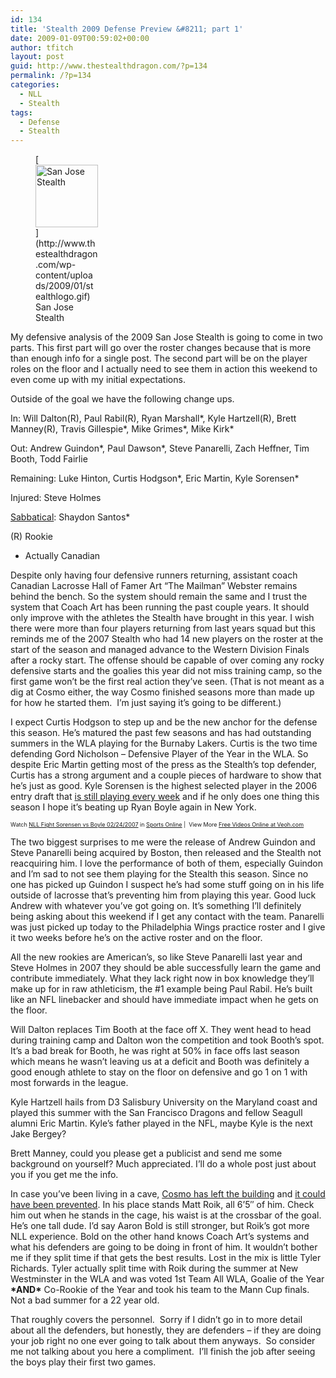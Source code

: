 ```yaml
---
id: 134
title: 'Stealth 2009 Defense Preview &#8211; part 1'
date: 2009-01-09T00:59:02+00:00
author: tfitch
layout: post
guid: http://www.thestealthdragon.com/?p=134
permalink: /?p=134
categories:
  - NLL
  - Stealth
tags:
  - Defense
  - Stealth
---
```

<figure id="attachment_132" aria-describedby="caption-attachment-132" style="width: 100px" class="wp-caption alignright">[<img class="size-full wp-image-132" title="stealthlogo" src="http://www.thestealthdragon.com/wp-content/uploads/2009/01/stealthlogo.gif" alt="San Jose Stealth" width="100" height="100" />](http://www.thestealthdragon.com/wp-content/uploads/2009/01/stealthlogo.gif)<figcaption id="caption-attachment-132" class="wp-caption-text">San Jose Stealth</figcaption></figure> 

My defensive analysis of the 2009 San Jose Stealth is going to come in two parts. This first part will go over the roster changes because that is more than enough info for a single post. The second part will be on the player roles on the floor and I actually need to see them in action this weekend to even come up with my initial expectations.

Outside of the goal we have the following change ups.

In: Will Dalton(R), Paul Rabil(R), Ryan Marshall\*, Kyle Hartzell(R), Brett Manney(R), Travis Gillespie\*, Mike Grimes\*, Mike Kirk\*

Out: Andrew Guindon\*, Paul Dawson\*, Steve Panarelli, Zach Heffner, Tim Booth, Todd Fairlie

Remaining: Luke Hinton, Curtis Hodgson\*, Eric Martin, Kyle Sorensen\*

Injured: Steve Holmes

<a href="http://www.nllinsider.com/2008/12/12/san-jose-defender-and-long-time-pro-vet-shaydon-santos-taking-2009-off/" target="_blank" rel="noopener noreferrer">Sabbatical</a>: Shaydon Santos*

(R) Rookie  
* Actually Canadian

Despite only having four defensive runners returning, assistant coach Canadian Lacrosse Hall of Famer Art &#8220;The Mailman&#8221; Webster remains behind the bench. So the system should remain the same and I trust the system that Coach Art has been running the past couple years. It should only improve with the athletes the Stealth have brought in this year. I wish there were more than four players returning from last years squad but this reminds me of the 2007 Stealth who had 14 new players on the roster at the start of the season and managed advance to the Western Division Finals after a rocky start. The offense should be capable of over coming any rocky defensive starts and the goalies this year did not miss training camp, so the first game won&#8217;t be the first real action they&#8217;ve seen. (That is not meant as a dig at Cosmo either, the way Cosmo finished seasons more than made up for how he started them.  I&#8217;m just saying it&#8217;s going to be different.)

I expect Curtis Hodgson to step up and be the new anchor for the defense this season. He&#8217;s matured the past few seasons and has had outstanding summers in the WLA playing for the Burnaby Lakers. Curtis is the two time defending Gord Nicholson &#8211; Defensive Player of the Year in the WLA. So despite Eric Martin getting most of the press as the Stealth&#8217;s top defender, Curtis has a strong argument and a couple pieces of hardware to show that he&#8217;s just as good. Kyle Sorensen is the highest selected player in the 2006 entry draft that <a href="http://www.thestealthdragon.com/?p=124" target="_blank" rel="noopener noreferrer">is still playing every week</a> and if he only does one thing this season I hope it&#8217;s beating up Ryan Boyle again in New York.  
  
<span style="font-size: xx-small;">Watch <a href="http://www.veoh.com/videos/v378091hGYnfT7d">NLL Fight Sorensen vs Boyle 02/24/2007</a> in <a href="http://www.veoh.com/browse/videos.html?category=category_sports">Sports Online</a> |  View More <a href="http://www.veoh.com/">Free Videos Online at Veoh.com</a></span>

The two biggest surprises to me were the release of Andrew Guindon and Steve Panarelli being acquired by Boston, then released and the Stealth not reacquiring him. I love the performance of both of them, especially Guindon and I&#8217;m sad to not see them playing for the Stealth this season. Since no one has picked up Guindon I suspect he&#8217;s had some stuff going on in his life outside of lacrosse that&#8217;s preventing him from playing this year. Good luck Andrew with whatever you&#8217;ve got going on. It&#8217;s something I&#8217;ll definitely being asking about this weekend if I get any contact with the team. Panarelli was just picked up today to the Philadelphia Wings practice roster and I give it two weeks before he&#8217;s on the active roster and on the floor.

All the new rookies are American&#8217;s, so like Steve Panarelli last year and Steve Holmes in 2007 they should be able successfully learn the game and contribute immediately. What they lack right now in box knowledge they&#8217;ll make up for in raw athleticism, the #1 example being Paul Rabil. He&#8217;s built like an NFL linebacker and should have immediate impact when he gets on the floor.

Will Dalton replaces Tim Booth at the face off X. They went head to head during training camp and Dalton won the competition and took Booth&#8217;s spot. It&#8217;s a bad break for Booth, he was right at 50% in face offs last season which means he wasn&#8217;t leaving us at a deficit and Booth was definitely a good enough athlete to stay on the floor on defensive and go 1 on 1 with most forwards in the league.

Kyle Hartzell hails from D3 Salisbury University on the Maryland coast and played this summer with the San Francisco Dragons and fellow Seagull alumni Eric Martin. Kyle&#8217;s father played in the NFL, maybe Kyle is the next Jake Bergey?

Brett Manney, could you please get a publicist and send me some background on yourself? Much appreciated. I&#8217;ll do a whole post just about you if you get me the info.

In case you&#8217;ve been living in a cave, <a href="http://www.thestealthdragon.com/?p=82" target="_blank" rel="noopener noreferrer">Cosmo has left the building</a> and <a href="http://www.thestealthdragon.com/?p=84" target="_blank" rel="noopener noreferrer">it could have been prevented</a>. In his place stands Matt Roik, all 6&#8217;5&#8243; of him. Check him out when he stands in the cage, his waist is at the crossbar of the goal. He&#8217;s one tall dude. I&#8217;d say Aaron Bold is still stronger, but Roik&#8217;s got more NLL experience. Bold on the other hand knows Coach Art&#8217;s systems and what his defenders are going to be doing in front of him. It wouldn&#8217;t bother me if they split time if that gets the best results. Lost in the mix is little Tyler Richards. Tyler actually split time with Roik during the summer at New Westminster in the WLA and was voted 1st Team All WLA, Goalie of the Year **\*AND\*** Co-Rookie of the Year and took his team to the Mann Cup finals. Not a bad summer for a 22 year old.

That roughly covers the personnel.  Sorry if I didn&#8217;t go in to more detail about all the defenders, but honestly, they are defenders &#8211; if they are doing your job right no one ever going to talk about them anyways.  So consider me not talking about you here a compliment.  I&#8217;ll finish the job after seeing the boys play their first two games.